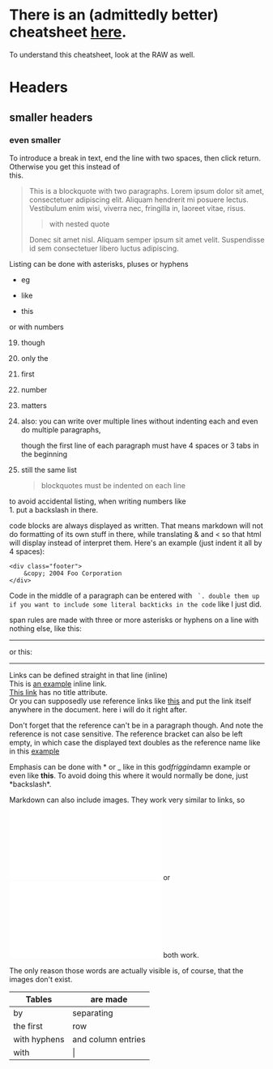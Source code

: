 # There is an (admittedly better) cheatsheet [here](https://guides.github.com/pdfs/markdown-cheatsheet-online.pdf).


To understand this cheatsheet, look at the RAW as well.


# Headers  
## smaller headers  
### even smaller  

To introduce a break in text, end the line with two spaces, then click return. Otherwise you get
this instead of  
this.


> This is a blockquote with two paragraphs. Lorem ipsum dolor sit amet,
 consectetuer adipiscing elit. Aliquam hendrerit mi posuere lectus.
 Vestibulum enim wisi, viverra nec, fringilla in, laoreet vitae, risus.  
>
>>with nested quote
>
> Donec sit amet nisl. Aliquam semper ipsum sit amet velit. Suspendisse
 id sem consectetuer libero luctus adipiscing.  


Listing can be done with asterisks, pluses or hyphens

* eg
+ like
- this

or with numbers

19. though
1. only the
22. first
5. number
1. matters
1. also: you can write over multiple lines
without indenting each and even do multiple paragraphs,

   though the first line of each paragraph
must have 4 spaces or 3 tabs in the beginning
1. still the same list
    >blockquotes
    >must be indented on each line

to avoid accidental listing, when writing numbers like  
1\.  put a backslash in there.

code blocks are always displayed as written. That means markdown will not do formatting of its own stuff in there,
while translating & and < so that html will display instead of interpret them. Here's an example (just indent it all by 4 spaces):

    <div class="footer">
        &copy; 2004 Foo Corporation
    </div>
   
Code in the middle of a paragraph can be entered with `` `. double them up if you want to include some literal backticks in the code`` like I just did.
    
    
span rules are made with three or more asterisks or hyphens on a line with nothing else, like this:
***
or this:
- - - - -

Links can be defined straight in that line (inline)  
This is [an example](http://example.com/ "Title") inline link.  
[This link](http://example.net/) has no title attribute.  
Or you can supposedly use reference links like [this][EXAMPLE] and put the link itself anywhere in the document. here i will do it right after.

[example]: http://example.net/ "optional title here"

Don't forget that the reference can't be in a paragraph though. And note the reference is not case sensitive.
The reference bracket can also be left empty, in which case the displayed text doubles as the reference name like in this [example][]


Emphasis can be done with * or _ like in this god*friggin*damn example or even like **this**. To avoid doing this where it would normally be done, just \*backslash\*.


Markdown can also include images. They work very similar to links, so ![inline](/path/to.img "optional title") or ![reference][id] both work.

[id]: /path/to.img "optional title"

The only reason those words are actually visible is, of course, that the images don't exist.


Tables | are made
-------|---------
by | separating
the first | row
with hyphens | and column entries
with | \|
